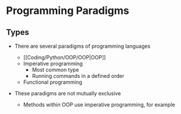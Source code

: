 # Programming Paradigms

## Types
- There are several paradigms of programming languages
	- [[Coding/Python/OOP/OOP|OOP]]
	- Imperative programming
		- Most common type
		- Running commands in a defined order
	- Functional programming

- These paradigms are not mutually exclusive
	- Methods within OOP use imperative programming, for example